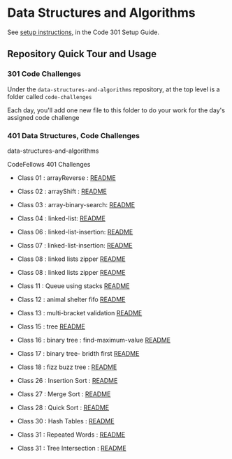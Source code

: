 # Data Structures and Algorithms

See [setup instructions](https://codefellows.github.io/setup-guide/code-301/3-code-challenges), in the Code 301 Setup Guide.

## Repository Quick Tour and Usage

### 301 Code Challenges

Under the `data-structures-and-algorithms` repository, at the top level is a folder called `code-challenges`

Each day, you'll add one new file to this folder to do your work for the day's assigned code challenge

### 401 Data Structures, Code Challenges

data-structures-and-algorithms

CodeFellows 401 Challenges

- Class 01 : arrayReverse : [README](https://github.com/mohammad-qethama/data-structures-and-algorithms/tree/reverseArray/challenges/arr-reverse/README.md)

- Class 02 : arrayShift : [README](https://github.com/mohammad-qethama/data-structures-and-algorithms/tree/reverseArray/challenges/arrayShift/README.md)

- Class 03 : array-binary-search: [README](https://github.com/mohammad-qethama/data-structures-and-algorithms/blob/master/challenges/array-binary-search/README.md)

- Class 04 : linked-list: [README](https://github.com/mohammad-qethama/data-structures-and-algorithms/blob/master/challenges/Data-Structure/linkedList/README.md)

- Class 06 : linked-list-insertion: [README](https://github.com/mohammad-qethama/data-structures-and-algorithms/blob/master/challenges/Data-Structure/linkedList/READMEins.md)

- Class 07 : linked-list-insertion: [README](https://github.com/mohammad-qethama/data-structures-and-algorithms/blob/master/challenges/Data-Structure/linkedList/READMEkth.md)

- Class 08 : linked lists zipper [README](https://github.com/mohammad-qethama/data-structures-and-algorithms/blob/master/challenges/llZip/README.md)

- Class 08 : linked lists zipper [README](https://github.com/mohammad-qethama/data-structures-and-algorithms/blob/master/challenges/stacksAndQueues/README.md)

- Class 11 : Queue using stacks [README](https://github.com/mohammad-qethama/data-structures-and-algorithms/blob/master/challenges/queueWithStacks/README.md)

- Class 12 : animal shelter fifo [README](https://github.com/mohammad-qethama/data-structures-and-algorithms/blob/master/challenges/fifoAnimalShelter/README.md)

- Class 13 : multi-bracket validation [README](https://github.com/mohammad-qethama/data-structures-and-algorithms/blob/master/challenges/multiBracketValidation/README.md)

- Class 15 : tree [README](https://github.com/mohammad-qethama/data-structures-and-algorithms/blob/master/challenges/tree/README.md)

- Class 16 : binary tree : find-maximum-value [README](https://github.com/mohammad-qethama/data-structures-and-algorithms/blob/master/challenges/find-maximum-binary-tree/README.md)

- Class 17 : binary tree- bridth first [README](https://github.com/mohammad-qethama/data-structures-and-algorithms/blob/master/challenges/breadth-first/README.md)

- Class 18 : fizz buzz tree :  [README](https://github.com/mohammad-qethama/data-structures-and-algorithms/blob/master/challenges/fizzBuzzTree/README.md)

- Class 26 : Insertion Sort :  [README](https://github.com/mohammad-qethama/data-structures-and-algorithms/blob/master/challenges/InsertionSort/README.md)

- Class 27 : Merge Sort :  [README](https://github.com/mohammad-qethama/data-structures-and-algorithms/blob/master/challenges/mergeSort/README.md)

- Class 28 : Quick Sort :  [README](https://github.com/mohammad-qethama/data-structures-and-algorithms/blob/master/challenges/quickSort/README.md)

- Class 30 : Hash Tables  :  [README](https://github.com/mohammad-qethama/data-structures-and-algorithms/blob/master/challenges/hashTables/README.md)

- Class 31 : Repeated Words  :  [README](https://github.com/mohammad-qethama/data-structures-and-algorithms/blob/master/challenges/repeatedWords/README.md)

- Class 31 : Tree Intersection :  [README](https://github.com/mohammad-qethama/data-structures-and-algorithms/blob/master/challenges/treeIntersection/README.md)


<!-- - Please follow the instructions specific to your 401 language, which can be found in the directory below, matching your course. -->
